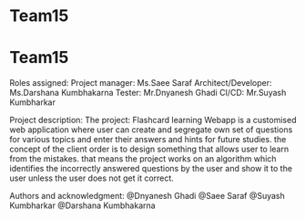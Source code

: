 # Team15
# Team15
Roles assigned:
Project manager: Ms.Saee Saraf
Architect/Developer: Ms.Darshana Kumbhakarna
Tester: Mr.Dnyanesh Ghadi
CI/CD: Mr.Suyash Kumbharkar

Project description:
The project: Flashcard learning Webapp is a customised web application where user can create and segregate own set of questions for various topics and enter their answers and hints for future studies.
the concept of the client order is to design something that allows user to learn from the mistakes.
that means the project works on an algorithm which identifies the incorrectly answered questions by the user and show it to the user unless the user does not get it correct.


Authors and acknowledgment: 
@Dnyanesh Ghadi
@Saee Saraf
@Suyash Kumbharkar
@Darshana Kumbhakarna


